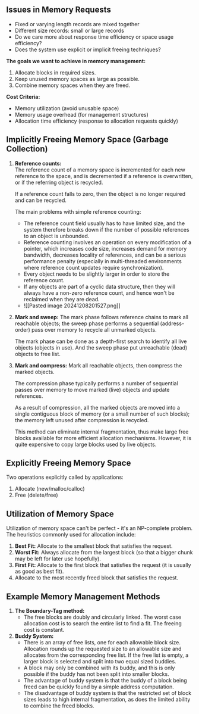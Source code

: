 ## Issues in Memory Requests
- Fixed or varying length records are mixed together
- Different size records: small or large records
- Do we care more about response time efficiency or space usage efficiency?
- Does the system use explicit or implicit freeing techniques?

**The goals we want to achieve in memory management:**
1. Allocate blocks in required sizes.
2. Keep unused memory spaces as large as possible.
3. Combine memory spaces when they are freed.

**Cost Criteria:**
- Memory utilization (avoid unusable space)
- Memory usage overhead (for management structures)
- Allocation time efficiency (response to allocation requests quickly)
## Implicitly Freeing Memory Space (Garbage Collection)
1. **Reference counts:**  
    The reference count of a memory space is incremented for each new reference to the space, and is decremented if a reference is overwritten, or if the referring object is recycled. 
    
    If a reference count falls to zero, then the object is no longer required and can be recycled.  
    
    The main problems with simple reference counting:
    - The reference count field usually has to have limited size, and the system therefore breaks down if the number of possible references to an object is unbounded.
    - Reference counting involves an operation on every modification of a pointer, which increases code size, increases demand for memory bandwidth, decreases locality of references, and can be a serious performance penalty (especially in multi-threaded environments where reference count updates require synchronization).
    - Every object needs to be slightly larger in order to store the reference count.
    - If any objects are part of a cyclic data structure, then they will always have a non-zero reference count, and hence won't be reclaimed when they are dead.
    - ![[Pasted image 20241208201527.png]]
2. **Mark and sweep:**
    The mark phase follows reference chains to mark all reachable objects; the sweep phase performs a sequential (address-order) pass over memory to recycle all unmarked objects.  
    
    The mark phase can be done as a depth-first search to identify all live objects (objects in use). And the sweep phase put unreachable (dead) objects to free list.
3. **Mark and compress:**
    Mark all reachable objects, then compress the marked objects.
    
	The compression phase typically performs a number of sequential passes over memory to move marked (live) objects and update references.  
	
    As a result of compression, all the marked objects are moved into a single contiguous block of memory (or a small number of such blocks); the memory left unused after compression is recycled.  
    
    This method can eliminate internal fragmentation, thus make large free blocks available for more efficient allocation mechanisms. However, it is quite expensive to copy large blocks used by live objects.
## Explicitly Freeing Memory Space
Two operations explicitly called by applications:
1. Allocate (new/malloc/calloc)
2. Free (delete/free)
## Utilization of Memory Space
Utilization of memory space can't be perfect - it's an NP-complete problem.
The heuristics commonly used for allocation include:
1. **Best Fit:** Allocate to the smallest block that satisfies the request.
2. **Worst Fit:** Always allocate from the largest block (so that a bigger chunk may be left for later use hopefully).
3. **First Fit:** Allocate to the first block that satisfies the request (it is usually as good as best fit).
4. Allocate to the most recently freed block that satisfies the request.
## Example Memory Management Methods
1. **The Boundary-Tag method:** 
    * The free blocks are doubly and circularly linked. The worst case allocation cost is to search the entire list to find a fit. The freeing cost is constant.
2. **Buddy System:**  
    * There is an array of free lists, one for each allowable block size. Allocation rounds up the requested size to an allowable size and allocates from the corresponding free list. If the free list is empty, a larger block is selected and split into two equal sized buddies. 
    * A block may only be combined with its buddy, and this is only possible if the buddy has not been split into smaller blocks.  
    * The advantage of buddy system is that the buddy of a block being freed can be quickly found by a simple address computation.  
    * The disadvantage of buddy system is that the restricted set of block sizes leads to high internal fragmentation, as does the limited ability to combine the freed blocks.